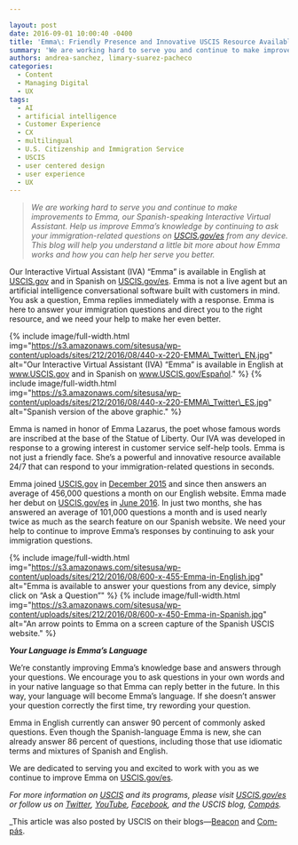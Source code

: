 ```yaml
---

layout: post
date: 2016-09-01 10:00:40 -0400
title: 'Emma\: Friendly Presence and Innovative USCIS Resource Available 24/7'
summary: 'We are working hard to serve you and continue to make improvements to Emma, our Spanish-speaking Interactive Virtual Assistant. Help us improve Emma&rsquo;s knowledge by continuing to ask your immigration-related questions on USCIS.gov/es from any device. This blog will help you understand a little bit more about how Emma works and how you can help'
authors: andrea-sanchez, limary-suarez-pacheco
categories:
  - Content
  - Managing Digital
  - UX
tags:
  - AI
  - artificial intelligence
  - Customer Experience
  - CX
  - multilingual
  - U.S. Citizenship and Immigration Service
  - USCIS
  - user centered design
  - user experience
  - UX
---
```


> _We are working hard to serve you and continue to make improvements to Emma, our Spanish-speaking Interactive Virtual Assistant. Help us improve Emma’s knowledge by continuing to ask your immigration-related questions on <span title="Spanish" lang="es"><a href="https://www.uscis.gov/es">USCIS.gov/es</a></span> from any device. This blog will help you understand a little bit more about how Emma works and how you can help her serve you better._

Our Interactive Virtual Assistant (IVA) “Emma” is available in English at [USCIS.gov](https://www.uscis.gov) and in Spanish on <span title="Spanish" lang="es"><a href="https://www.uscis.gov/es">USCIS.gov/es</a></span>. Emma is not a live agent but an artificial intelligence conversational software built with customers in mind. You ask a question, Emma replies immediately with a response. Emma is here to answer your immigration questions and direct you to the right resource, and we need your help to make her even better.


{% include image/full-width.html img="https://s3.amazonaws.com/sitesusa/wp-content/uploads/sites/212/2016/08/440-x-220-EMMA\_Twitter\_EN.jpg" alt="Our Interactive Virtual Assistant (IVA) “Emma” is available in English at www.USCIS.gov and in Spanish on www.USCIS.gov/Español." %}
{% include image/full-width.html img="https://s3.amazonaws.com/sitesusa/wp-content/uploads/sites/212/2016/08/440-x-220-EMMA\_Twitter\_ES.jpg" alt="Spanish version of the above graphic." %}

Emma is named in honor of Emma Lazarus, the poet whose famous words are inscribed at the base of the Statue of Liberty. Our IVA was developed in response to a growing interest in customer service self-help tools. Emma is not just a friendly face. She’s a powerful and innovative resource available 24/7 that can respond to your immigration-related questions in seconds.

Emma joined [USCIS.gov](http://www.uscis.gov) in [December 2015](https://www.uscis.gov/news/uscis-launches-virtual-assistant-emma-gives-customers-another-option-finding-answers) and since then answers an average of 456,000 questions a month on our English website. Emma made her debut on <span title="Spanish" lang="es"><a href="https://www.uscis.gov/es">USCIS.gov/es</a></span> in <span title="Spanish" lang="es"><a href="https://www.uscis.gov/es/noticias/alertas/la-asistente-virtual-de-uscis-ahora-esta-disponible-en-espanol">June 2016</a></span>. In just two months, she has answered an average of 101,000 questions a month and is used nearly twice as much as the search feature on our Spanish website. We need your help to continue to improve Emma’s responses by continuing to ask your immigration questions.


{% include image/full-width.html img="https://s3.amazonaws.com/sitesusa/wp-content/uploads/sites/212/2016/08/600-x-455-Emma-in-English.jpg" alt="Emma is available to answer your questions from any device, simply click on “Ask a Question”" %}
{% include image/full-width.html img="https://s3.amazonaws.com/sitesusa/wp-content/uploads/sites/212/2016/08/600-x-450-Emma-in-Spanish.jpg" alt="An arrow points to Emma on a screen capture of the Spanish USCIS website." %}

**_Your Language is Emma’s Language_**

We’re constantly improving Emma’s knowledge base and answers through your questions. We encourage you to ask questions in your own words and in your native language so that Emma can reply better in the future. In this way, your language will become Emma’s language. If she doesn’t answer your question correctly the first time, try rewording your question.

Emma in English currently can answer 90 percent of commonly asked questions. Even though the Spanish-language Emma is new, she can already answer 86 percent of questions, including those that use idiomatic terms and mixtures of Spanish and English.

We are dedicated to serving you and excited to work with you as we continue to improve Emma on <span title="Spanish" lang="es"><a href="https://www.uscis.gov/es">USCIS.gov/es</a></span>.

_For more information on [USCIS](http://www.uscis.gov) and its programs, please visit <span title="Spanish" lang="es"><a href="https://www.uscis.gov/es">USCIS.gov/es</a></span> or follow us on <span title="Spanish" lang="es"><a href="https://twitter.com/USCIS_ES">Twitter</a></span>, [YouTube](http://www.youtube.com/user/uscis), <span title="Spanish" lang="es"><a href="https://www.facebook.com/uscis.es/">Facebook</a></span>, and the USCIS blog, <span title="Spanish" lang="es"><a href="http://blog-es.uscis.gov/">Compás</a></span>._

_This article was also posted by USCIS on their blogs—[Beacon](http://blog.uscis.gov/) and <span title="Spanish" lang="es"><a href="http://blog-es.uscis.gov/">Compás</a>.</em></p>